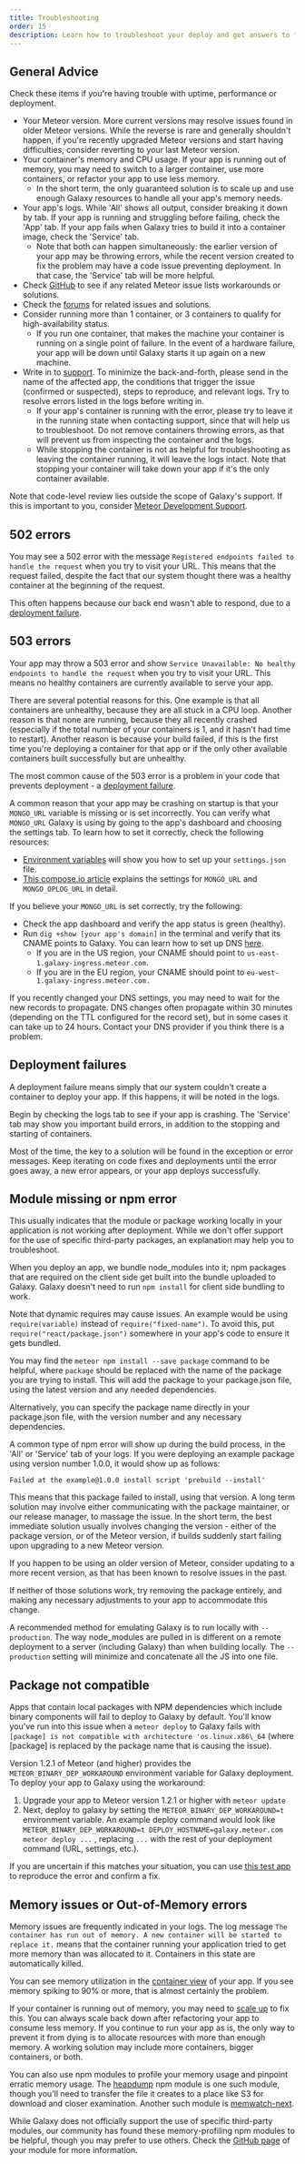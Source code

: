 ```yaml
---
title: Troubleshooting
order: 15
description: Learn how to troubleshoot your deploy and get answers to frequently asked questions
---
```


<h2 id="general-advice">General Advice</h2>

Check these items if you're having trouble with uptime, performance or deployment.
* Your Meteor version. More current versions may resolve issues found in older Meteor versions. While the reverse is rare and generally shouldn't happen, if you're recently upgraded Meteor versions and start having difficulties, consider reverting to your last Meteor version.
* Your container's memory and CPU usage. If your app is running out of memory, you may need to switch to a larger container, use more containers, or refactor your app to use less memory.
  * In the short term, the only guaranteed solution is to scale up and use enough Galaxy resources to handle all your app's memory needs.
* Your app's logs. While 'All' shows all output, consider breaking it down by tab. If your app is running and struggling before failing, check the 'App' tab. If your app fails when Galaxy tries to build it into a container image, check the 'Service' tab.
  * Note that both can happen simultaneously: the earlier version of your app may be throwing errors, while the recent version created to fix the problem may have a code issue preventing deployment. In that case, the 'Service' tab will be more helpful.
* Check <a href="http://github.com/meteor/meteor/issues/">GitHub</a> to see if any related Meteor issue lists workarounds or solutions.
* Check the <a href="https://forums.meteor.com/">forums</a> for related issues and solutions. 
* Consider running more than 1 container, or 3 containers to qualify for high-availability status.
  * If you run one container, that makes the machine your container is running on a single point of failure. In the event of a hardware failure, your app will be down until Galaxy starts it up again on a new machine.
* Write in to <a href="mailto:support@meteor.com">support</a>. To minimize the back-and-forth, please send in the name of the affected app, the conditions that trigger the issue (confirmed or suspected), steps to reproduce, and relevant logs. Try to resolve errors listed in the logs before writing in.
  * If your app's container is running with the error, please try to leave it in the running state when contacting support, since that will help us to troubleshoot. Do not remove containers throwing errors, as that will prevent us from inspecting the container and the logs.
  * While stopping the container is not as helpful for troubleshooting as leaving the container running, it will leave the logs intact. Note that stopping your container will take down your app if it's the only container available.

Note that code-level review lies outside the scope of Galaxy's support. If this is important to you, consider [Meteor Development Support](/support.html).

<h2 id="502-errors">502 errors</h2>

You may see a 502 error with the message `Registered endpoints failed to handle the request` when you try to visit your URL. This means that the request failed, despite the fact that our system thought there was a healthy container at the beginning of the request.

This often happens because our back end wasn't able to respond, due to a [deployment failure](#deployment-failure).

<h2 id="503-errors">503 errors</h2>

Your app may throw a 503 error and show `Service Unavailable: No healthy endpoints to handle the request` when you try to visit your URL.  This means no healthy containers are currently available to serve your app.

There are several potential reasons for this. One example is that all containers are unhealthy, because they are all stuck in a CPU loop. Another reason is that none are running, because they all recently crashed (especially if the total number of your containers is 1, and it hasn't had time to restart). Another reason is because your build failed, if this is the first time you're deploying a container for that app or if the only other available containers built successfully but are unhealthy.

The most common cause of the 503 error is a problem in your code that prevents deployment - a [deployment failure](#deployment-failure).

A common reason that your app may be crashing on startup is that your `MONGO_URL` variable is missing or is set incorrectly. You can verify what `MONGO_URL` Galaxy is using by going to the app's dashboard and choosing the settings tab. To learn how to set it correctly, check the following resources:

* [Environment variables](/environment-variables.html) will show you how to set up your `settings.json` file.
* [This compose.io article](https://www.compose.io/articles/meteors-new-galaxy-and-the-perfectly-composed-companion/) explains the settings for `MONGO_URL` and `MONGO_OPLOG_URL` in detail.

If you believe your `MONGO_URL` is set correctly, try the following:

* Check the app dashboard and verify the app status is green (healthy).
* Run `dig +show [your app's domain]` in the terminal and verify that its CNAME points to Galaxy. You can learn how to set up DNS [here](/dns.html).
  * If you are in the US region, your CNAME should point to `us-east-1.galaxy-ingress.meteor.com`.
  * If you are in the EU region, your CNAME should point to `eu-west-1.galaxy-ingress.meteor.com.` 

If you recently changed your DNS settings, you may need to wait for the new records to propagate. DNS changes often propagate within 30 minutes (depending on the TTL configured for the record set), but in some cases it can take up to 24 hours. Contact your DNS provider if you think there is a problem.

<h2 id="deployment-failure">Deployment failures</h2>

A deployment failure means simply that our system couldn't create a container to deploy your app. If this happens, it will be noted in the logs.

Begin by checking the logs tab to see if your app is crashing. The 'Service' tab may show you important build errors, in addition to the stopping and starting of containers.

Most of the time, the key to a solution will be found in the exception or error messages. Keep iterating on code fixes and deployments until the error goes away, a new error appears, or your app deploys successfully.

<h2 id="package-error">Module missing or npm error</h2>

This usually indicates that the module or package working locally in your application is not working after deployment. While we don't offer support for the use of specific third-party packages, an explanation may help you to troubleshoot.
 
When you deploy an app, we bundle node_modules into it; npm packages that are required on the client side get built into the bundle uploaded to Galaxy. Galaxy doesn't need to run `npm install` for client side bundling to work.

Note that dynamic requires may cause issues. An example would be using `require(variable)` instead of `require("fixed-name")`. To avoid this, put `require("react/package.json")` somewhere in your app's code to ensure it gets bundled.

You may find the `meteor npm install --save package` command to be helpful, where `package` should be replaced with the name of the package you are trying to install. This will add the package to your package.json file, using the latest version and any needed dependencies.

Alternatively, you can specify the package name directly in your package.json file, with the version number and any necessary dependencies.

A common type of npm error will show up during the build process, in the 'All' or 'Service' tab of your logs. If you were deploying an example package using version number 1.0.0, it would show up as follows:

`Failed at the example@1.0.0 install script 'prebuild --install'`

This means that this package failed to install, using that version. A long term solution may involve either communicating with the package maintainer, or our release manager, to massage the issue. In the short term, the best immediate solution usually involves changing the version - either of the package version, or of the Meteor version, if builds suddenly start failing upon upgrading to a new Meteor version.

If you happen to be using an older version of Meteor, consider updating to a more recent version, as that has been known to resolve issues in the past.

If neither of those solutions work, try removing the package entirely, and making any necessary adjustments to your app to accommodate this change.

A recommended method for emulating Galaxy is to run locally with `--production`. The way node_modules are pulled in is different on a remote deployment to a server (including Galaxy) than when building locally. The `--production` setting will minimize and concatenate all the JS into one file.

<h2 id="package-not-compatible">Package not compatible</h2>

Apps that contain local packages with NPM dependencies which include binary components will fail to deploy to Galaxy by default. You'll know you've run into this issue when a `meteor deploy` to Galaxy fails with `[package] is not compatible with architecture 'os.linux.x86\_64` (where [package] is replaced by the package name that is causing the issue).

Version 1.2.1 of Meteor (and higher) provides the `METEOR_BINARY_DEP_WORKAROUND` environment variable for Galaxy deployment. To deploy your app to Galaxy using the workaround:

1. Upgrade your app to Meteor version 1.2.1 or higher with `meteor update`
2. Next, deploy to galaxy by setting the `METEOR_BINARY_DEP_WORKAROUND=t` environment variable. An example deploy command would look like `METEOR_BINARY_DEP_WORKAROUND=t DEPLOY_HOSTNAME=galaxy.meteor.com meteor deploy ...` , replacing `...` with the rest of your deployment command (URL, settings, etc.).

If you are uncertain if this matches your situation, you can use [this test app](https://github.com/zol/meteor-bignum-test) to reproduce the error and confirm a fix.

<h2 id="memory-issues">Memory issues or Out-of-Memory errors</h2>

Memory issues are frequently indicated in your logs. The log message `The container has run out of memory. A new container will be started to replace it.` means that the container running your application tried to get more memory than was allocated to it. Containers in this state are automatically killed.

You can see memory utilization in the [container view](/containers.html) of your app. If you see memory spiking to 90% or more, that is almost certainly the problem.

If your container is running out of memory, you may need to [scale up](/scaling.html) to fix this. You can always scale back down after refactoring your app to consume less memory. If you continue to run your app as is, the only way to prevent it from dying is to allocate resources with more than enough memory. A working solution may include more containers, bigger containers, or both.

You can also use npm modules to profile your memory usage and pinpoint erratic memory usage. The <a href="https://www.npmjs.com/package/heapdump">heapdump</a> npm module is one such module, though you'll need to transfer the file it creates to a place like S3 for download and closer examination. Another such module is <a href="https://www.npmjs.com/package/memwatch-next">memwatch-next</a>.

While Galaxy does not officially support the use of specific third-party modules, our community has found these memory-profiling npm modules to be helpful, though you may prefer to use others. Check the <a href="https://github.com/">GitHub page</a> of your module for more information.





